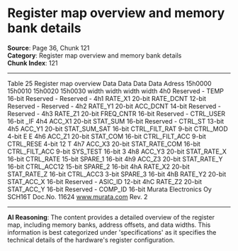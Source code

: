 # Register map overview and memory bank details

**Source**: Page 36, Chunk 121  
**Category**: Register map overview and memory bank details  
**Chunk Index**: 121

---

Table 25 Register map overview
Data Data Data Data
Adress 15h0000 15h0010 15h0020 15h0030
width width width width
4h0 Reserved - TEMP 16-bit Reserved - Reserved -
4h1 RATE_X1 20-bit RATE_DCNT 12-bit Reserved - Reserved -
4h2 RATE_Y1 20-bit ACC_DCNT 14-bit Reserved - Reserved -
4h3 RATE_Z1 20-bit FREQ_CNTR 16-bit Reserved - CTRL_USER 16-bit
_IF
4h4 ACC_X1 20-bit STAT_SUM 16-bit Reserved - CTRL_ST 13-bit
4h5 ACC_Y1 20-bit STAT_SUM_SAT 16-bit CTRL_FILT_RAT 9-bit CTRL_MOD 4-bit
E E
4h6 ACC_Z1 20-bit STAT_COM 16-bit CTRL_FILT_ACC 9-bit CTRL_RESE 4-bit
12 T
4h7 ACC_X3 20-bit STAT_RATE_COM 16-bit CTRL_FILT_ACC 9-bit SYS_TEST 16-bit
3
4h8 ACC_Y3 20-bit STAT_RATE_X 16-bit CTRL_RATE 15-bit SPARE_1 16-bit
4h9 ACC_Z3 20-bit STAT_RATE_Y 16-bit CTRL_ACC12 15-bit SPARE_2 16-bit
4hA RATE_X2 20-bit STAT_RATE_Z 16-bit CTRL_ACC3 3-bit SPARE_3 16-bit
4hB RATE_Y2 20-bit STAT_ACC_X 16-bit Reserved - ASIC_ID 12-bit
4hC RATE_Z2 20-bit STAT_ACC_Y 16-bit Reserved - COMP_ID 16-bit
Murata Electronics Oy SCH16T Doc.No. 11624
www.murata.com Rev. 2

---

**AI Reasoning**: The content provides a detailed overview of the register map, including memory banks, address offsets, and data widths. This information is best categorized under 'specifications' as it specifies the technical details of the hardware's register configuration.
